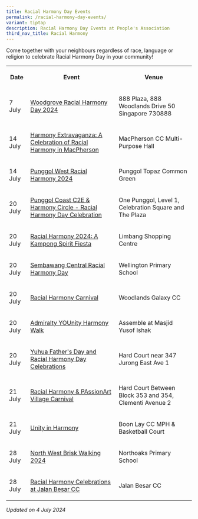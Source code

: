 ```yaml
---
title: Racial Harmony Day Events
permalink: /racial-harmony-day-events/
variant: tiptap
description: Racial Harmony Day Events at People's Association
third_nav_title: Racial Harmony
---
```

<p>Come together with your neighbours regardless of race, language or religion
to celebrate Racial Harmony Day in your community!</p>
<table style="minWidth: 75px">
<colgroup>
<col>
<col>
<col>
</colgroup>
<tbody>
<tr>
<th rowspan="1" colspan="1">
<p>Date</p>
</th>
<th rowspan="1" colspan="1">
<p>Event</p>
</th>
<th rowspan="1" colspan="1">
<p>Venue</p>
</th>
</tr>
<tr>
<td rowspan="1" colspan="1">
<p>7 July</p>
</td>
<td rowspan="1" colspan="1">
<p><a href="https://www.facebook.com/Woodgrove.OurHome/posts/pfbid02qRBB2RGF1ijS9WAGqW6SUfz2aJvL9WXRzJiymmB5N9SpemBPM4p87oSEnBZdBS2Bl" rel="noopener noreferrer nofollow" target="_blank">Woodgrove Racial Harmony Day 2024</a>
</p>
</td>
<td rowspan="1" colspan="1">
<p>888 Plaza, 888 Woodlands Drive 50 Singapore 730888</p>
</td>
</tr>
<tr>
<td rowspan="1" colspan="1">
<p>14 July</p>
</td>
<td rowspan="1" colspan="1">
<p><a href="https://www.facebook.com/MacPherson.Spirit/posts/pfbid02xocDCijCr9rFaJgYFFbUQ1QUKpEKPCBkprZDGCeJcQhx4eXfcTREeG34vh5AGPP7l" rel="noopener noreferrer nofollow" target="_blank">Harmony Extravaganza: A Celebration of Racial Harmony in MacPherson</a>
</p>
</td>
<td rowspan="1" colspan="1">
<p>MacPherson CC Multi-Purpose Hall</p>
</td>
</tr>
<tr>
<td rowspan="1" colspan="1">
<p>14 July</p>
</td>
<td rowspan="1" colspan="1">
<p><a href="https://www.facebook.com/punggolwestcc/posts/pfbid0ECWcWwbnDjYqMmBAsYfGCwrR6kxDRhd9JARCU4p8FdzPzxz4cHnUwrGk6xhFXwqnl" rel="noopener noreferrer nofollow" target="_blank">Punggol West Racial Harmony 2024</a>
</p>
</td>
<td rowspan="1" colspan="1">
<p>Punggol Topaz Common Green</p>
</td>
</tr>
<tr>
<td rowspan="1" colspan="1">
<p>20 July</p>
</td>
<td rowspan="1" colspan="1">
<p><a href="https://www.onepa.gov.sg/events/punggol-coast-c2e-harmony-circle-racial-harmony-day-celebration-54511377" rel="noopener noreferrer nofollow" target="_blank">Punggol Coast C2E &amp; Harmony Circle - Racial Harmony Day Celebration</a>
</p>
</td>
<td rowspan="1" colspan="1">
<p>One Punggol, Level 1, Celebration Square and The Plaza</p>
</td>
</tr>
<tr>
<td rowspan="1" colspan="1">
<p>20 July</p>
</td>
<td rowspan="1" colspan="1">
<p><a href="https://www.facebook.com/groups/limbangview/permalink/10160179382801344/?rdid=LDo5yQULyjTwSa8t&amp;share_url=https%3A%2F%2Fwww.facebook.com%2Fshare%2Fp%2FXw8q3LqcJqg5dPLa%2F" rel="noopener noreferrer nofollow" target="_blank">Racial Harmony 2024: A Kampong Spirit Fiesta</a>
</p>
</td>
<td rowspan="1" colspan="1">
<p>Limbang Shopping Centre</p>
</td>
</tr>
<tr>
<td rowspan="1" colspan="1">
<p>20 July</p>
</td>
<td rowspan="1" colspan="1">
<p><a href="https://www.facebook.com/sembcentral/posts/pfbid034DhHH84qABzCx8wUCdSoP46QqBhFM8DWmesPxu7Krkf7d4jYtsFqEvSk6gTBT4Yil" rel="noopener noreferrer nofollow" target="_blank">Sembawang Central Racial Harmony Day</a>
</p>
</td>
<td rowspan="1" colspan="1">
<p>Wellington Primary School</p>
</td>
</tr>
<tr>
<td rowspan="1" colspan="1">
<p>20 July</p>
</td>
<td rowspan="1" colspan="1">
<p><a href="https://www.facebook.com/permalink.php?story_fbid=pfbid02ymJbZcN4dujhnFnJoatiZf2FMhMg57SSihuquyh14tPXT6ipfdy91wjbtzaXLzmnl&amp;id=100064593620152" rel="noopener noreferrer nofollow" target="_blank">Racial Harmony Carnival</a>
</p>
</td>
<td rowspan="1" colspan="1">
<p>Woodlands Galaxy CC</p>
</td>
</tr>
<tr>
<td rowspan="1" colspan="1">
<p>20 July</p>
</td>
<td rowspan="1" colspan="1">
<p><a href="https://www.facebook.com/OurAdmiralty/posts/pfbid02db1TRpdAE8tiA6nX62Ef819zhfWGEgjFcRevQ6HjykdvkqAiBoF2EzWRq3zJ6MRJl" rel="noopener noreferrer nofollow" target="_blank">Admiralty YOUnity Harmony Walk</a>
</p>
</td>
<td rowspan="1" colspan="1">
<p>Assemble at Masjid Yusof Ishak</p>
</td>
</tr>
<tr>
<td rowspan="1" colspan="1">
<p>20 July</p>
</td>
<td rowspan="1" colspan="1">
<p><a href="https://www.facebook.com/story.php?story_fbid=1028941005937701&amp;id=100064654330783&amp;rdid=DPWAfQluMILMRbDX" rel="noopener noreferrer nofollow" target="_blank">Yuhua Father's Day and Racial Harmony Day Celebrations</a>
</p>
</td>
<td rowspan="1" colspan="1">
<p>Hard Court near 347 Jurong East Ave 1</p>
</td>
</tr>
<tr>
<td rowspan="1" colspan="1">
<p>21 July</p>
</td>
<td rowspan="1" colspan="1">
<p><a href="https://www.facebook.com/share/pm1YdDRzym5pzFof/?mibextid=QwDbR1" rel="noopener noreferrer nofollow" target="_blank">Racial Harmony &amp; PAssionArt Village Carnival</a>
</p>
</td>
<td rowspan="1" colspan="1">
<p>Hard Court Between Block 353 and 354, Clementi Avenue 2</p>
</td>
</tr>
<tr>
<td rowspan="1" colspan="1">
<p>21 July</p>
</td>
<td rowspan="1" colspan="1">
<p><a href="https://go.gov.sg/unityinharmony" rel="noopener noreferrer nofollow" target="_blank">Unity in Harmony</a>
</p>
</td>
<td rowspan="1" colspan="1">
<p>Boon Lay CC MPH &amp; Basketball Court</p>
</td>
</tr>
<tr>
<td rowspan="1" colspan="1">
<p>28 July</p>
</td>
<td rowspan="1" colspan="1">
<p><a href="https://www.facebook.com/OurAdmiralty/posts/pfbid0p9tyCR6XfiHnXomEeYDJBFBNpFCbGf2fbP9iAxxsyRtyr9U9DargbeSsVfTkp6MRl" rel="noopener noreferrer nofollow" target="_blank">North West Brisk Walking 2024</a>
</p>
</td>
<td rowspan="1" colspan="1">
<p>Northoaks Primary School</p>
</td>
</tr>
<tr>
<td rowspan="1" colspan="1">
<p>28 July</p>
</td>
<td rowspan="1" colspan="1">
<p><a href="https://www.onepa.gov.sg/events/racial-harmony-day-celebration-2024-76559708" rel="noopener noreferrer nofollow" target="_blank">Racial Harmony Celebrations at Jalan Besar CC </a>
</p>
</td>
<td rowspan="1" colspan="1">
<p>Jalan Besar CC</p>
</td>
</tr>
</tbody>
</table>
<p></p>
<p><em>Updated on 4 July 2024</em>
</p>